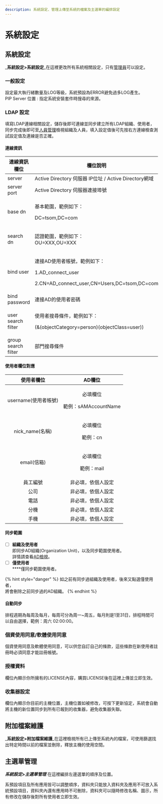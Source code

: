 ```yaml
---
description: 系統設定、管理上傳至系統的檔案及主選單的編排設定
---
```


# 系統設定

## 系統設定

_**系統設定>系統設定**_在這裡更改所有系統相關設定，只有[管理員](8.md#shi-yong-zhe-guan-li)可以設定。

### 一般設定

設定最大執行緒數量及LOG等級，系統預設為ERROR避免過多LOG產生。\
PIP Server 位置 : 指定系統安裝套件時搜尋的來源。

### LDAP 設定

填寫LDAP連線相關設定，儲存後即可連線並同步建立所有LDAP組織、使用者，同步完成後即可至[人員管理](8.md#ad-jian-shi-mian-fei-ji-qi-ye-ban)檢視組織及人員，填入設定值後可先按右方連線檢查測試設定值及連線是否正確。

#### 連**線資**訊

| **連線資訊欄位**          | **欄位說明**                                                                                          |
| ------------------- | ------------------------------------------------------------------------------------------------- |
| server              | Active Directory 伺服器 IP位址 / Active Directory網域                                                    |
| server port         | Active Directory 伺服器連接埠號                                                                          |
| base dn             | <p>基本範圍，範例如下：</p><p>DC=tsom,DC=com</p>                                                            |
| search dn           | <p>認證範圍，範例如下：<br>OU=XXX,OU=XXX</p>                                                                |
| bind user           | <p>連接AD使用者帳號，範例如下：</p><p>1.AD_connect_user</p><p>2.CN=AD_connect_user,CN=Users,DC=tsom,DC=com</p> |
| bind password       | 連接AD的使用者密碼                                                                                        |
| user search filter  | <p>使用者搜尋條件，範例如下：</p><p>(&#x26;(objectCategory=person)(objectClass=user))</p>                      |
| group search filter | 部門搜尋條件                                                                                            |

#### **使用者欄位對應**

|    **使用者欄位**    |               **AD欄位**              |
| :-------------: | :---------------------------------: |
| username(使用者帳號) | <p>必填欄位</p><p>範例：sAMAccountName</p> |
|  nick\_name(名稱) |       <p>必填欄位</p><p>範例：cn</p>       |
|    email(信箱)    |      <p>必填欄位</p><p>範例：mail</p>      |
|       員工編號      |              非必填，依個人設定              |
|        公司       |              非必填，依個人設定              |
|        電話       |              非必填，依個人設定              |
|        分機       |              非必填，依個人設定              |
|        手機       |              非必填，依個人設定              |

#### **同步範圍**

* [ ] **組織及使用者**\
  即同步AD組織(Organization Unit)，以及同步範圍使用者。\
  詳情請查看[AD檢視](8.md#ad-jian-shi-mian-fei-ji-qi-ye-ban)。
* [ ] **僅使用者**\
  ****僅同步範圍使用者。

{% hint style="danger" %}
如之前有同步過組織及使用者，後來又點選僅使用者，\
將會刪除之前同步過的AD組織。
{% endhint %}

#### **自動同步**

排程週期為每周及每月，每周可分為周一\~周五，每月則是1至31日，排程時間可以自由選擇，範例：周六 02:00:00。

### 個資使用同意/軟體使用同意

個資使用同意及軟體使用同意，可以供您自訂自己的條款，這些條款在新使用者註冊時必須同意才能註冊帳號。

### 授權資料

欄位內顯示你所擁有的LICENSE內容，購買LICENSE後在這裡上傳並立即生效。

### 收集器設定

欄位內顯示你目前的主機位置，主機位置如被修改，可按下更新協定，系統會自動將主機的新位置同步到所有已報到的收集器，避免收集器失聯。

## 附加檔案維護

_**系統設定>附加檔案維護**_在這裡檢視所有已上傳至系統內的檔案，可使用篩選找出特定時間以前的檔案並刪除，釋放主機的使用空間。

## 主選單管理

_**系統設定>主選單管理**_ 在這裡編排左邊選單的順序及位置。

系預設項目及所有應用皆可以調整順序，資料夾只能放入資料夾及應用不可放入系統預設項目，資料夾內還有應用時不可刪除，資料夾可以隨時修改名稱、圖示，所有修改在儲存後對所有使用者立即生效。
